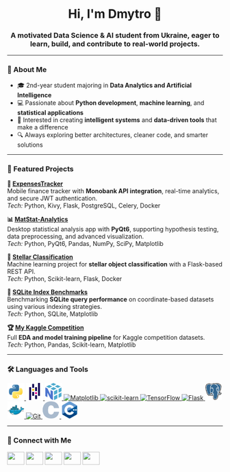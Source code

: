 <h1 align="center">Hi, I'm Dmytro 👋</h1>
<h3 align="center">A motivated Data Science & AI student from Ukraine, eager to learn, build, and contribute to real-world projects.</h3>

---

### 🧠 About Me  
- 🎓 2nd-year student majoring in **Data Analytics and Artificial Intelligence**  
- 💻 Passionate about **Python development**, **machine learning**, and **statistical applications**  
- 🚀 Interested in creating **intelligent systems** and **data-driven tools** that make a difference  
- 🔍 Always exploring better architectures, cleaner code, and smarter solutions  

---

### 🧩 Featured Projects  

**💸 [ExpensesTracker](https://github.com/deyme17/ExpensesTracker)**  
Mobile finance tracker with **Monobank API integration**, real-time analytics, and secure JWT authentication.  
*Tech:* Python, Kivy, Flask, PostgreSQL, Celery, Docker  

**📊 [MatStat-Analytics](https://github.com/deyme17/MatStat-Analytics)**  
Desktop statistical analysis app with **PyQt6**, supporting hypothesis testing, data preprocessing, and advanced visualization.  
*Tech:* Python, PyQt6, Pandas, NumPy, SciPy, Matplotlib  

**🌌 [Stellar Classification](https://github.com/deyme17/Stellar_Classification)**  
Machine learning project for **stellar object classification** with a Flask-based REST API.  
*Tech:* Python, Scikit-learn, Flask, Docker  

**🧮 [SQLite Index Benchmarks](https://github.com/deyme17/SQLite_Index_benchmarks)**  
Benchmarking **SQLite query performance** on coordinate-based datasets using various indexing strategies.  
*Tech:* Python, SQLite, Matplotlib  

**🏆 [My Kaggle Competition](https://github.com/deyme17/MyKaggleCompetitions)**  
Full **EDA and model training pipeline** for Kaggle competition datasets.  
*Tech:* Python, Pandas, Scikit-learn, Matplotlib  

---

### 🛠️ Languages and Tools  
<p align="left">
  <a href="https://www.python.org" target="_blank" rel="noreferrer">
    <img src="https://raw.githubusercontent.com/devicons/devicon/master/icons/python/python-original.svg" width="40" height="40" alt="Python"/>
  </a>
  <a href="https://pandas.pydata.org/" target="_blank" rel="noreferrer">
    <img src="https://raw.githubusercontent.com/devicons/devicon/master/icons/pandas/pandas-original.svg" width="40" height="40" alt="Pandas"/>
  </a>
  <a href="https://numpy.org/" target="_blank" rel="noreferrer">
    <img src="https://raw.githubusercontent.com/devicons/devicon/master/icons/numpy/numpy-original.svg" width="40" height="40" alt="NumPy"/>
  </a>
  <a href="https://matplotlib.org/" target="_blank" rel="noreferrer">
    <img src="https://camo.githubusercontent.com/786c17130776fdf6cf4173d70d67d7c7aaf06598b1e7e90497335a3241e8e6b1/68747470733a2f2f66696c652e6c616265782e696f2f706174682f3650445130473430436443582e706e67" width="40" height="40" alt="Matplotlib"/>
  </a>
  <a href="https://scikit-learn.org/" target="_blank" rel="noreferrer">
    <img src="https://upload.wikimedia.org/wikipedia/commons/0/05/Scikit_learn_logo_small.svg" width="40" height="40" alt="scikit-learn"/>
  </a>
  <a href="https://www.tensorflow.org/" target="_blank" rel="noreferrer">
    <img src="https://www.vectorlogo.zone/logos/tensorflow/tensorflow-icon.svg" width="40" height="40" alt="TensorFlow"/>
  </a>
  <a href="https://flask.palletsprojects.com/" target="_blank" rel="noreferrer">
    <img src="https://p7.hiclipart.com/preview/166/342/413/flask-python-bottle-web-framework-web-application-flask.jpg" width="40" height="40" alt="Flask"/>
  </a>
  <a href="https://www.postgresql.org/" target="_blank" rel="noreferrer">
    <img src="https://raw.githubusercontent.com/devicons/devicon/master/icons/postgresql/postgresql-original.svg" width="40" height="40" alt="PostgreSQL"/>
  </a>
  <a href="https://www.docker.com/" target="_blank" rel="noreferrer">
    <img src="https://raw.githubusercontent.com/devicons/devicon/master/icons/docker/docker-original.svg" width="40" height="40" alt="Docker"/>
  </a>
  <a href="https://git-scm.com/" target="_blank" rel="noreferrer">
    <img src="https://www.vectorlogo.zone/logos/git-scm/git-scm-icon.svg" width="40" height="40" alt="Git"/>
  </a>
  <a href="https://www.cprogramming.com/" target="_blank" rel="noreferrer">
    <img src="https://raw.githubusercontent.com/devicons/devicon/master/icons/c/c-original.svg" width="40" height="40" alt="C"/>
  </a>
  <a href="https://www.w3schools.com/cpp/" target="_blank" rel="noreferrer">
    <img src="https://raw.githubusercontent.com/devicons/devicon/master/icons/cplusplus/cplusplus-original.svg" width="40" height="40" alt="C++"/>
  </a>
</p>

---

### 🤝 Connect with Me
<p align="left">
  <a href="https://linkedin.com/in/dmytro-shcherbynskyi" target="blank"><img src="https://raw.githubusercontent.com/rahuldkjain/github-profile-readme-generator/master/src/images/icons/Social/linked-in-alt.svg" height="30" width="40" /></a>
  <a href="https://kaggle.com/dmytroshcherbynskyi" target="blank"><img src="https://raw.githubusercontent.com/rahuldkjain/github-profile-readme-generator/master/src/images/icons/Social/kaggle.svg" height="30" width="40" /></a>
  <a href="https://medium.com/@deyme17" target="blank"><img src="https://raw.githubusercontent.com/rahuldkjain/github-profile-readme-generator/master/src/images/icons/Social/medium.svg" height="30" width="40" /></a>
  <a href="https://www.hackerrank.com/deyme17" target="blank"><img src="https://raw.githubusercontent.com/rahuldkjain/github-profile-readme-generator/master/src/images/icons/Social/hackerrank.svg" height="30" width="40" /></a>
  <a href="https://www.leetcode.com/deyme17" target="blank"><img src="https://raw.githubusercontent.com/rahuldkjain/github-profile-readme-generator/master/src/images/icons/Social/leet-code.svg" height="30" width="40" /></a>
</p>

